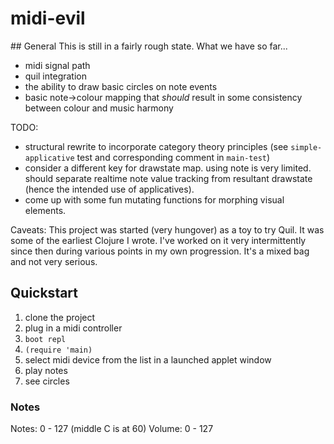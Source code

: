 # midi-evil

## General
This is still in a fairly rough state.
What we have so far...
- midi signal path 
- quil integration
- the ability to draw basic circles on note events
- basic note->colour mapping that _should_ result in some consistency between colour and music harmony


TODO:
- structural rewrite to incorporate category theory principles (see `simple-applicative` test and corresponding comment in `main-test`)
- consider a different key for drawstate map. using note is very limited. should separate realtime note value tracking from resultant drawstate (hence the intended use of applicatives).
- come up with some fun mutating functions for morphing visual elements.

Caveats:
This project was started (very hungover) as a toy to try Quil. It was some of the earliest Clojure I wrote. I've worked on it very intermittently since then during various points in my own progression. It's a mixed bag and not very serious.

## Quickstart
1) clone the project
2) plug in a midi controller
3) `boot repl`
4) `(require 'main)`
5) select midi device from the list in a launched applet window
6) play notes
7) see circles

### Notes
Notes: 0 - 127 (middle C is at 60)
Volume: 0 - 127
